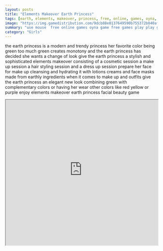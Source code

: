 ```yaml
---
layout: posts
title: "Elements Makeover Earth Princess"
tags: [earth, elements, makeover, princess, free, online, games, oyna, game, free, games, play, play, games]
image: "https://img.gamedistribution.com/9dcb88e0137649590b755372b040afad.jpg"
summary: "use mouse  free online games oyna game free games play play games"
category: "Girls"
---
```


the earth princess is a modern and trendy princess her favorite color being green too much green creates monotony and the earth princess has decided she wants a change of look give the earth princess a stylish and sophisticated elements makeover consisting of a cosmetic session a make up session a hair styling session and a dress up session prepare her face for make up cleansing and hydrating it with lotions creams and face masks made from earthly ingredients when it comes to make up and outfits give the earth princess an elegant new look combining green with complementary colors or having her wear other colors like red yellow or purple enjoy elements makeover earth princess facial beauty game

<iframe width="100%" height="480px;" src="https://flash.gamedistribution.com?game=9dcb88e0137649590b755372b040afad"></iframe>